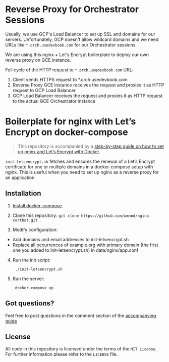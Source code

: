 # Reverse Proxy for Orchestrator Sessions

Usually, we use GCP's Load Balancer to set up SSL and domains for our servers. Unfortunately, GCP doesn't allow wildcard domains and we need URLs like `*.orch.usedevbook.com` for our Orchestrator sessions.

We are using this nginx + Let's Encrypt boilerplate to deploy our own reverse proxy on GCE instance.

Full cycle of the HTTP request to `*.orch.usedevbook.com` URL:

1) Client sends HTTPS request to \*.orch.usedevbook.com
2) Reverse Proxy GCE instance receives the request and proxies it as HTTP request to GCP Load Balancer
3) GCP Load Balancer receives the request and proxies it as HTTP request to the actual GCE Orchestrator instance

# Boilerplate for nginx with Let’s Encrypt on docker-compose

> This repository is accompanied by a [step-by-step guide on how to
set up nginx and Let’s Encrypt with Docker](https://medium.com/@pentacent/nginx-and-lets-encrypt-with-docker-in-less-than-5-minutes-b4b8a60d3a71).

`init-letsencrypt.sh` fetches and ensures the renewal of a Let’s
Encrypt certificate for one or multiple domains in a docker-compose
setup with nginx.
This is useful when you need to set up nginx as a reverse proxy for an
application.

## Installation
1. [Install docker-compose](https://docs.docker.com/compose/install/#install-compose).

2. Clone this repository: `git clone https://github.com/wmnnd/nginx-certbot.git .`

3. Modify configuration:
- Add domains and email addresses to init-letsencrypt.sh
- Replace all occurrences of example.org with primary domain (the first one you added to init-letsencrypt.sh) in data/nginx/app.conf

4. Run the init script:

        ./init-letsencrypt.sh

5. Run the server:

        docker-compose up

## Got questions?
Feel free to post questions in the comment section of the [accompanying guide](https://medium.com/@pentacent/nginx-and-lets-encrypt-with-docker-in-less-than-5-minutes-b4b8a60d3a71)

## License
All code in this repository is licensed under the terms of the `MIT License`. For further information please refer to the `LICENSE` file.
